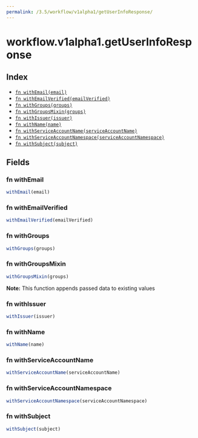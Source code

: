 ```yaml
---
permalink: /3.5/workflow/v1alpha1/getUserInfoResponse/
---
```


# workflow.v1alpha1.getUserInfoResponse



## Index

* [`fn withEmail(email)`](#fn-withemail)
* [`fn withEmailVerified(emailVerified)`](#fn-withemailverified)
* [`fn withGroups(groups)`](#fn-withgroups)
* [`fn withGroupsMixin(groups)`](#fn-withgroupsmixin)
* [`fn withIssuer(issuer)`](#fn-withissuer)
* [`fn withName(name)`](#fn-withname)
* [`fn withServiceAccountName(serviceAccountName)`](#fn-withserviceaccountname)
* [`fn withServiceAccountNamespace(serviceAccountNamespace)`](#fn-withserviceaccountnamespace)
* [`fn withSubject(subject)`](#fn-withsubject)

## Fields

### fn withEmail

```ts
withEmail(email)
```



### fn withEmailVerified

```ts
withEmailVerified(emailVerified)
```



### fn withGroups

```ts
withGroups(groups)
```



### fn withGroupsMixin

```ts
withGroupsMixin(groups)
```



**Note:** This function appends passed data to existing values

### fn withIssuer

```ts
withIssuer(issuer)
```



### fn withName

```ts
withName(name)
```



### fn withServiceAccountName

```ts
withServiceAccountName(serviceAccountName)
```



### fn withServiceAccountNamespace

```ts
withServiceAccountNamespace(serviceAccountNamespace)
```



### fn withSubject

```ts
withSubject(subject)
```

